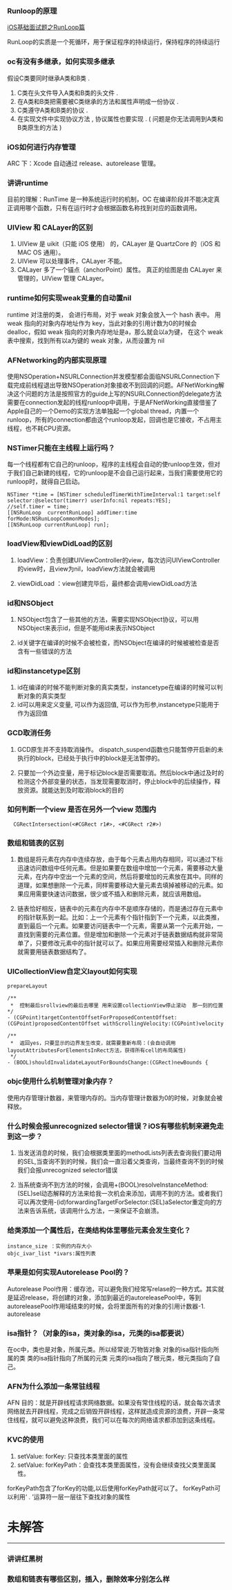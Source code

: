 ### Runloop的原理
[iOS基础面试题之RunLoop篇](http://blog.csdn.net/qq_30513483/article/details/53373905)

RunLoop的实质是一个死循环，用于保证程序的持续运行，保持程序的持续运行

###  oc有没有多继承，如何实现多继承

假设C类要同时继承A类和B类 .

1. C类在头文件导入A类和B类的头文件 .
2. 在A类和B类把需要被C类继承的方法和属性声明成一份协议 .
3. C类遵守A类和B类的协议 .
4. 在实现文件中实现协议方法 , 协议属性也要实现 . ( 问题是你无法调用到A类和B类原生的方法 )

### iOS如何进行内存管理

ARC 下：Xcode 自动通过 release、autorelease 管理。

### 讲讲runtime

目前的理解：RunTime 是一种系统运行时的机制，OC 在编译阶段并不能决定真正调用哪个函数，只有在运行时才会根据函数名称找到对应的函数调用。

### UIView 和 CALayer的区别

1. UIView 是 uikit（只能 iOS 使用） 的，CALayer 是 QuartzCore 的（iOS 和 MAC OS 通用）。
2. UIView 可以处理事件，CALayer 不能。
3. CALayer 多了一个锚点（anchorPoint）属性。
真正的绘图是由 CALayer 来管理的，UIView 管理 CALayer。

### runtime如何实现weak变量的自动置nil

runtime 对注册的类， 会进行布局，对于 weak 对象会放入一个 hash 表中。 用 weak 指向的对象内存地址作为 key，当此对象的引用计数为0的时候会 dealloc，假如 weak 指向的对象内存地址是a，那么就会以a为键， 在这个 weak 表中搜索，找到所有以a为键的 weak 对象，从而设置为 nil

### AFNetworking的内部实现原理

使用NSOperation+NSURLConnection并发模型都会面临NSURLConnection下载完成前线程退出导致NSOperation对象接收不到回调的问题。AFNetWorking解决这个问题的方法是按照官方的guide上写的NSURLConnection的delegate方法需要在connection发起的线程runloop中调用，于是AFNetWorking直接借鉴了Apple自己的一个Demo的实现方法单独起一个global thread，内置一个runloop，所有的connection都由这个runloop发起，回调也是它接收，不占用主线程，也不耗CPU资源。

### NSTimer只能在主线程上运行吗？

每一个线程都有它自己的runloop，程序的主线程会自动的使runloop生效，但对于我们自己新建的线程，它的runloop是不会自己运行起来，当我们需要使用它的runloop时，就得自己启动。

	NSTimer *time = [NSTimer scheduledTimerWithTimeInterval:1 target:self selector:@selector(timerr) userInfo:nil repeats:YES];
	//self.timer = time;
	[[NSRunLoop  currentRunLoop] addTimer:time forMode:NSRunLoopCommonModes];
	[[NSRunLoop currentRunLoop] run];

### loadView和viewDidLoad的区别

1. loadView：负责创建UIViewController的view，每次访问UIViewController的view时，且view为nil，loadView方法就会被调用

2. viewDidLoad ：view创建完毕后，最终都会调用viewDidLoad方法

### id和NSObject

1. NSObject包含了一些其他的方法，需要实现NSObject协议，可以用NSObject来表示id，但是不能用id来表示NSObject

2. id关键字在编译的时候不会被检查，而NSObject在编译的时候被被检查是否含有一些错误的方法

### id和instancetype区别

1. id在编译的时候不能判断对象的真实类型，instancetype在编译的时候可以判断对象的真实类型
2. id可以用来定义变量, 可以作为返回值, 可以作为形参,instancetype只能用于作为返回值

### GCD取消任务

1. GCD原生并不支持取消操作。 dispatch_suspend函数也只能暂停开启新的未执行的block，已经处于执行中的block是无法暂停的。

2. 只要加一个外边变量，用于标记block是否需要取消。然后block中通过及时的检测这个外部变量的状态，当发现需要取消时，停止block中的后续操作，释放资源。就能达到及时取消block的目的

### 如何判断一个view 是否在另外一个view 范围内

	  CGRectIntersection(<#CGRect r1#>, <#CGRect r2#>)

### 数组和链表的区别

1. 数组是将元素在内存中连续存放，由于每个元素占用内存相同，可以通过下标迅速访问数组中任何元素。但是如果要在数组中增加一个元素，需要移动大量元素，在内存中空出一个元素的空间，然后将要增加的元素放在其中。同样的道理，如果想删除一个元素，同样需要移动大量元素去填掉被移动的元素。如果应用需要快速访问数据，很少或不插入和删除元素，就应该用数组。

2. 链表恰好相反，链表中的元素在内存中不是顺序存储的，而是通过存在元素中的指针联系到一起。比如：上一个元素有个指针指到下一个元素，以此类推，直到最后一个元素。如果要访问链表中一个元素，需要从第一个元素开始，一直找到需要的元素位置。但是增加和删除一个元素对于链表数据结构就非常简单了，只要修改元素中的指针就可以了。如果应用需要经常插入和删除元素你就需要用链表数据结构了。

### UICollectionView自定义layout如何实现

	prepareLayout
	
	/**
	 *  控制最后srollview的最后去哪里 用来设置collectionView停止滚动	那一刻的位置
 	*/
	- (CGPoint)targetContentOffsetForProposedContentOffset:(CGPoint)proposedContentOffset withScrollingVelocity:(CGPoint)velocity
	
	/**
	 *  返回yes，只要显示的边界发生改变，就需要重新布局：(会自动调用	layoutAttributesForElementsInRect方法，获得所有cell的布局属性)
	 */
	- (BOOL)shouldInvalidateLayoutForBoundsChange:(CGRect)newBounds {

### objc使用什么机制管理对象内存？

使用内存管理计数器，来管理内存的。当内存管理计数器为0的时候，对象就会被释放。

### 什么时候会报unrecognized selector错误？iOS有哪些机制来避免走到这一步？

1. 当发送消息的时候，我们会根据类里面的methodLists列表去查询我们要动用的SEL,当查询不到的时候，我们会一直沿着父类查询，当最终查询不到的时候我们会报unrecognized selector错误

2. 当系统查询不到方法的时候，会调用+(BOOL)resolveInstanceMethod:(SEL)sel动态解释的方法来给我一次机会来添加，调用不到的方法。或者我们可以再次使用-(id)forwardingTargetForSelector:(SEL)aSelector重定向的方法来告诉系统，该调用什么方法，一来保证不会崩溃。

### 给类添加一个属性后，在类结构体里哪些元素会发生变化？

	instance_size ：实例的内存大小
	objc_ivar_list *ivars:属性列表

### 苹果是如何实现Autorelease Pool的？

Autorelease Pool作用：缓存池，可以避免我们经常写relase的一种方式。其实就是延迟release，将创建的对象，添加到最近的autoreleasePool中，等到autoreleasePool作用域结束的时候，会将里面所有的对象的引用计数器-1.
autorelease

### isa指针？（对象的isa，类对象的isa，元类的isa都要说）

在oc中，类也是对象，所属元类。所以经常说:万物皆对象
对象的isa指针指向所属的类
类的isa指针指向了所属的元类
元类的isa指向了根元类，根元类指向了自己。

### AFN为什么添加一条常驻线程

AFN 目的：就是开辟线程请求网络数据。如果没有常住线程的话，就会每次请求网络就去开辟线程，完成之后销毁开辟线程，这样就造成资源的浪费，开辟一条常住线程，就可以避免这种浪费，我们可以在每次的网络请求都添加到这条线程。

### KVC的使用

1. setValue: forKey: 只查找本类里面的属性
2. setValue: forKeyPath：会查找本类里面属性，没有会继续查找父类里面属性。

forKeyPath包含了forKey的功能,以后使用forKeyPath就可以了。
forKeyPath可以利用‘ . ’运算符一层一层往下查找对象的属性

### 
### 
### 
### 
### 
### 
### ### 
### 
### 
### 
### 
### 
### 
### 
### 
### ### 
### 
### 
### 
### 
### 
### 
### 
### 
### ### 
### 
### 
### 
### 
### 
### 
### 
### 
### ### 
### 
### 
### 
### 
### 
### 
### 
### 
### 
### 
### 
### 
### 
### 
### 
### 
### 
### 
### 
### 
### 
### 
### 
### 
### 
### 
### 
### 
### 
### 
### 
### 
### 


# 未解答
---
### 讲讲红黑树
### 数组和链表有哪些区别，插入，删除效率分别怎么样


### 
### 
### 
### 
### 
### 
### 
### 
### 
### 
### 
### 
### 
### 
### 
### 
### 






































































